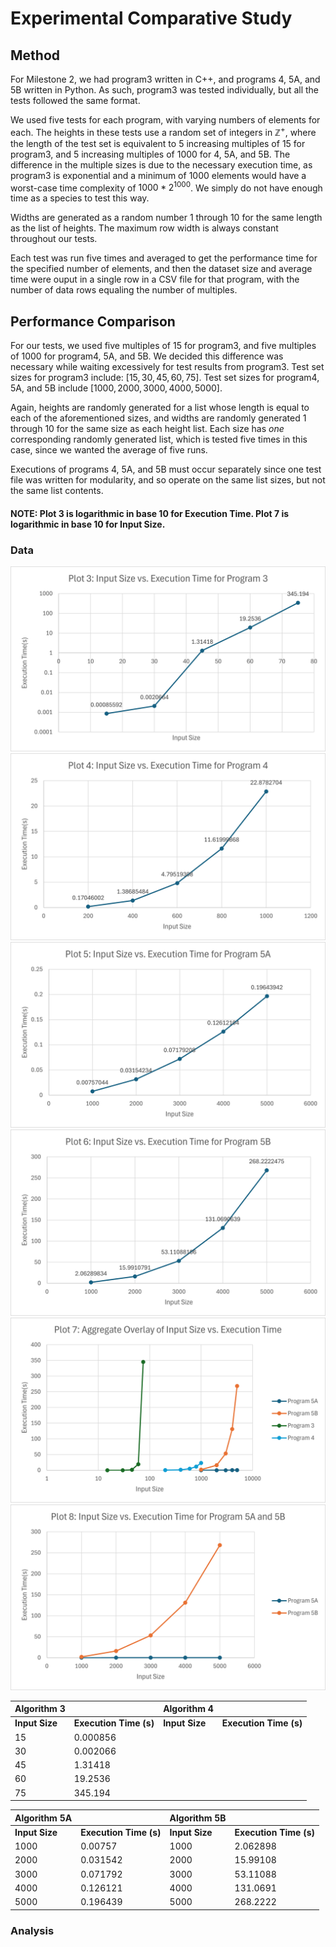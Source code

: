# Experimental Comparative Study

## Method
For Milestone 2, we had program3 written in C++, and programs 4, 5A, and 5B written in Python. As such, program3 was tested individually, but all the tests followed the same format. 

We used five tests for each program, with varying numbers of elements for each. The heights in these tests use a random set of integers in $\mathbb{Z^+}$, where the length of the test set is equivalent to $5$ increasing multiples of $15$ for program3, and $5$ increasing multiples of $1000$ for 4, 5A, and 5B. The difference in the multiple sizes is due to the necessary execution time, as program3 is exponential and a minimum of $1000$ elements would have a worst-case time complexity of $1000 * 2^{1000}$. We simply do not have enough time as a species to test this way. 

Widths are generated as a random number $1$ through $10$ for the same length as the list of heights. The maximum row width is always constant throughout our tests. 

Each test was run five times and averaged to get the performance time for the specified number of elements, and then the dataset size and average time were ouput in a single row in a CSV file for that program, with the number of data rows equaling the number of multiples. 

## Performance Comparison
For our tests, we used five multiples of $15$ for program3, and five multiples of $1000$ for program4, 5A, and 5B. We decided this difference was necessary while waiting excessively for test results from program3. Test set sizes for program3 include: $[15, 30, 45, 60, 75]$. Test set sizes for program4, 5A, and 5B include $[1000, 2000, 3000, 4000, 5000]$. 

Again, heights are randomly generated for a list whose length is equal to each of the aforementioned sizes, and widths are randomly generated $1$ through $10$ for the same size as each height list. Each size has *one* corresponding randomly generated list, which is tested five times in this case, since we wanted the average of five runs. 

Executions of programs 4, 5A, and 5B must occur separately since one test file was written for modularity, and so operate on the same list sizes, but not the same list contents. 

#### NOTE: Plot 3 is logarithmic in base 10 for Execution Time. Plot 7 is logarithmic in base 10 for Input Size. 

### Data
![Algorithm 3 Test Data](Test_Data_A3.png)
![Algorithm 4 Test Data](Test_Data_A4.png)
![Implementation 5A Test Data](Test_Data_A5A.png)
![Implementation 5B Test Data](Test_Data_A5B.png)
![Aggregate Overlay Data](Aggregate_Overlay.png)
![Algorithm 5 Dual Comparison Data](Algorithm_5_Comparison.png)


| Algorithm 3                |                           | Algorithm 4                |                           |
|----------------------------|---------------------------|----------------------------|---------------------------|
| **Input Size**             | **Execution Time (s)**    | **Input Size**             | **Execution Time (s)**    |
| 15                         | 0.000856                  |                            |                           |
| 30                         | 0.002066                  |                            |                           |
| 45                         | 1.31418                   |                            |                           |
| 60                         | 19.2536                   |                            |                           |
| 75                         | 345.194                   |                            |                           |

| Algorithm 5A               |                           | Algorithm 5B               |                           |
|----------------------------|---------------------------|----------------------------|---------------------------|
| **Input Size**             | **Execution Time (s)**    | **Input Size**             | **Execution Time (s)**    |
| 1000                       | 0.00757                   | 1000                       | 2.062898                  |
| 2000                       | 0.031542                  | 2000                       | 15.99108                  |
| 3000                       | 0.071792                  | 3000                       | 53.11088                  |
| 4000                       | 0.126121                  | 4000                       | 131.0691                  |
| 5000                       | 0.196439                  | 5000                       | 268.2222                  |

### Analysis
<!-- Analyze Performance Here!-->